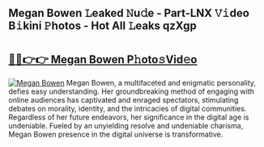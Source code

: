 ## Megan Bowen 𝙻eaked 𝙽u𝚍e - Part-LNX 𝚅𝚒deo B𝚒kini 𝙿hotos - Hot All 𝙻eaks qzXgp

# <h2><a href="http://ld1g5v.urlbe.top/?page=Megan+Bowen">🔗🔗👉👉 Megan Bowen P𝚑oto𝚜Vid𝚎o</a></h2>

[![Megan Bowen](https://i.imgur.com/eBuTRDB.gif)](http://ld1g5v.urlbe.top/?page=Megan+Bowen)
Megan Bowen, a multifaceted and enigmatic personality, defies easy understanding. Her groundbreaking method of engaging with online audiences has captivated and enraged spectators, stimulating debates on morality, identity, and the intricacies of digital communities. Regardless of her future endeavors, her significance in the digital age is undeniable. Fueled by an unyielding resolve and undeniable charisma, Megan Bowen presence in the digital universe is transformative.
